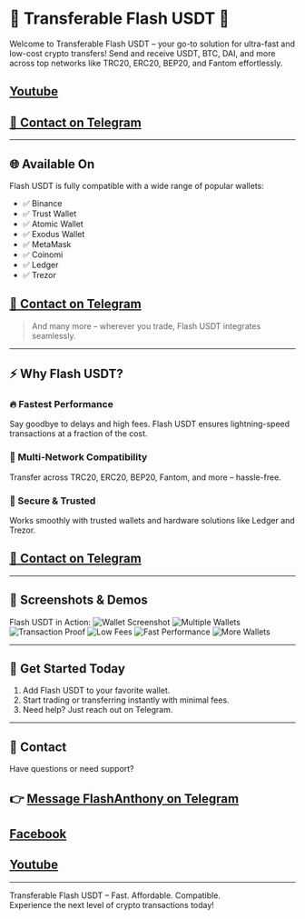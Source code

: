 # 🚀 Transferable Flash USDT 🚀

Welcome to Transferable Flash USDT – your go-to solution for ultra-fast and low-cost crypto transfers! Send and receive USDT, BTC, DAI, and more across top networks like TRC20, ERC20, BEP20, and Fantom effortlessly.

## [Youtube](https://youtube.com/shorts/yBP6vMAozWQ?si=TeqiC8mRVTlCgRRM)

## [📩 Contact on Telegram](https://t.me/flashanthony)

---

## 🌐 Available On

Flash USDT is fully compatible with a wide range of popular wallets:

- ✅ Binance  
- ✅ Trust Wallet  
- ✅ Atomic Wallet  
- ✅ Exodus Wallet  
- ✅ MetaMask  
- ✅ Coinomi  
- ✅ Ledger  
- ✅ Trezor  

## [📩 Contact on Telegram](https://t.me/flashanthony)
 
> And many more – wherever you trade, Flash USDT integrates seamlessly.

---

## ⚡ Why Flash USDT?

### 🔥 Fastest Performance  
Say goodbye to delays and high fees. Flash USDT ensures lightning-speed transactions at a fraction of the cost.

### 💸 Multi-Network Compatibility  
Transfer across TRC20, ERC20, BEP20, Fantom, and more – hassle-free.

### 🔐 Secure & Trusted  
Works smoothly with trusted wallets and hardware solutions like Ledger and Trezor.

## [📩 Contact on Telegram](https://t.me/flashanthony)

---

## 📸 Screenshots & Demos

Flash USDT in Action:
![Wallet Screenshot](https://i.ibb.co.com/6RTkQMT/Screenshot-2024-10-20-12-33-54-431-com-wallet-crypto-trustapp.jpg)
![Multiple Wallets](https://i.ibb.co.com/8PNJ6jQ/Screenshot-2024-10-20-12-35-19-677-com-wallet-crypto-trustapp.jpg)
![Transaction Proof](https://i.ibb.co.com/1fJvZC0/Screenshot-2024-10-20-12-35-11-115-com-wallet-crypto-trustapp.jpg)
![Low Fees](https://i.ibb.co.com/KrtJyRX/Screenshot-2024-10-20-12-34-34-327-com-wallet-crypto-trustapp.jpg)
![Fast Performance](https://i.ibb.co.com/zFJMKdm/Screenshot-2024-10-20-12-34-02-919-com-wallet-crypto-trustapp.jpg)
![More Wallets](https://i.ibb.co.com/R4GNnhj/Screenshot-2024-10-20-12-34-13-931-com-wallet-crypto-trustapp.jpg)

---

## 🏁 Get Started Today

1. Add Flash USDT to your favorite wallet.
2. Start trading or transferring instantly with minimal fees.
3. Need help? Just reach out on Telegram.

---

## 💬 Contact

Have questions or need support?

## 👉 [Message FlashAnthony on Telegram](https://t.me/flashanthony)

## [Facebook](https://www.facebook.com/flash.anthony.2025)
## [Youtube](https://youtube.com/shorts/yBP6vMAozWQ?si=TeqiC8mRVTlCgRRM)


---

Transferable Flash USDT – Fast. Affordable. Compatible.  
Experience the next level of crypto transactions today!

